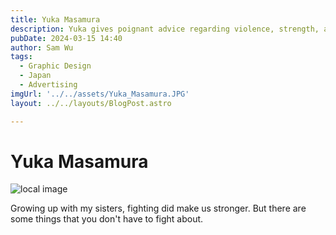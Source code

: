 ```yaml
---
title: Yuka Masamura
description: Yuka gives poignant advice regarding violence, strength, and sisters.  
pubDate: 2024-03-15 14:40
author: Sam Wu
tags:
  - Graphic Design
  - Japan
  - Advertising
imgUrl: '../../assets/Yuka_Masamura.JPG'
layout: ../../layouts/BlogPost.astro

---
```

# Yuka Masamura

![local image](../../assets/Yuka_Masamura.JPG)

Growing up with my sisters, fighting did make us stronger. But there are some things that you don't have to fight about.

